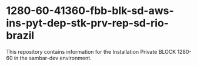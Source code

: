 # 1280-60-41360-fbb-blk-sd-aws-ins-pyt-dep-stk-prv-rep-sd-rio-brazil
This repository contains information for the Installation Private BLOCK 1280-60 in the sambar-dev environment.
